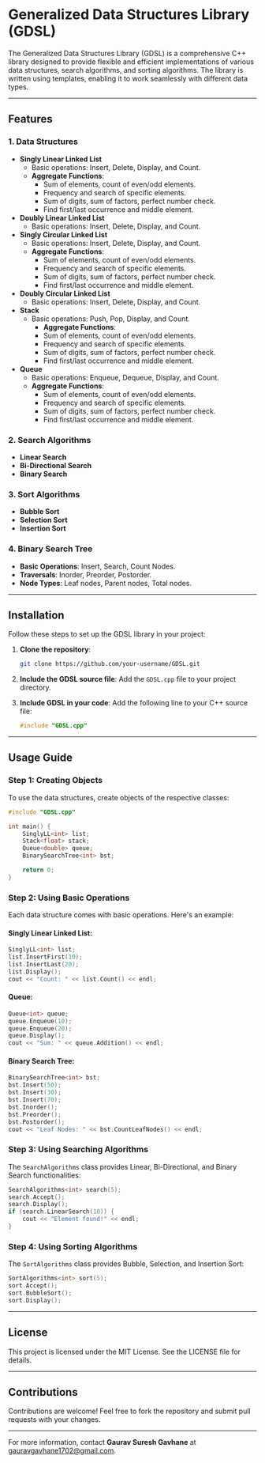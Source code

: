 # Generalized Data Structures Library (GDSL)

The Generalized Data Structures Library (GDSL) is a comprehensive C++ library designed to provide flexible and efficient implementations of various data structures, search algorithms, and sorting algorithms. The library is written using templates, enabling it to work seamlessly with different data types.

---

## Features

### 1. Data Structures
- **Singly Linear Linked List**
  - Basic operations: Insert, Delete, Display, and Count.
  - **Aggregate Functions**:
    - Sum of elements, count of even/odd elements.
    - Frequency and search of specific elements.
    - Sum of digits, sum of factors, perfect number check.
    - Find first/last occurrence and middle element.
- **Doubly Linear Linked List**
  - Basic operations: Insert, Delete, Display, and Count.
- **Singly Circular Linked List**
  - Basic operations: Insert, Delete, Display, and Count.
  - **Aggregate Functions**:
    - Sum of elements, count of even/odd elements.
    - Frequency and search of specific elements.
    - Sum of digits, sum of factors, perfect number check.
    - Find first/last occurrence and middle element.
- **Doubly Circular Linked List**
  - Basic operations: Insert, Delete, Display, and Count.
- **Stack**
  - Basic operations: Push, Pop, Display, and Count.
    - **Aggregate Functions**:
    - Sum of elements, count of even/odd elements.
    - Frequency and search of specific elements.
    - Sum of digits, sum of factors, perfect number check.
    - Find first/last occurrence and middle element.
- **Queue**
  - Basic operations: Enqueue, Dequeue, Display, and Count.
  - **Aggregate Functions**:
    - Sum of elements, count of even/odd elements.
    - Frequency and search of specific elements.
    - Sum of digits, sum of factors, perfect number check.
    - Find first/last occurrence and middle element.

### 2. Search Algorithms
- **Linear Search**
- **Bi-Directional Search**
- **Binary Search**

### 3. Sort Algorithms
- **Bubble Sort**
- **Selection Sort**
- **Insertion Sort**

### 4. Binary Search Tree
- **Basic Operations**: Insert, Search, Count Nodes.
- **Traversals**: Inorder, Preorder, Postorder.
- **Node Types**: Leaf nodes, Parent nodes, Total nodes.

---

## Installation

Follow these steps to set up the GDSL library in your project:

1. **Clone the repository**:
   ```bash
   git clone https://github.com/your-username/GDSL.git
   ```

2. **Include the GDSL source file**:
   Add the `GDSL.cpp` file to your project directory.

3. **Include GDSL in your code**:
   Add the following line to your C++ source file:
   ```cpp
   #include "GDSL.cpp"
   ```

---

## Usage Guide

### Step 1: Creating Objects
To use the data structures, create objects of the respective classes:

```cpp
#include "GDSL.cpp"

int main() {
    SinglyLL<int> list;
    Stack<float> stack;
    Queue<double> queue;
    BinarySearchTree<int> bst;

    return 0;
}
```

### Step 2: Using Basic Operations
Each data structure comes with basic operations. Here's an example:

#### Singly Linear Linked List:
```cpp
SinglyLL<int> list;
list.InsertFirst(10);
list.InsertLast(20);
list.Display();
cout << "Count: " << list.Count() << endl;
```

#### Queue:
```cpp
Queue<int> queue;
queue.Enqueue(10);
queue.Enqueue(20);
queue.Display();
cout << "Sum: " << queue.Addition() << endl;
```

#### Binary Search Tree:
```cpp
BinarySearchTree<int> bst;
bst.Insert(50);
bst.Insert(30);
bst.Insert(70);
bst.Inorder();
bst.Preorder();
bst.Postorder();
cout << "Leaf Nodes: " << bst.CountLeafNodes() << endl;
```

### Step 3: Using Searching Algorithms
The `SearchAlgorithms` class provides Linear, Bi-Directional, and Binary Search functionalities:

```cpp
SearchAlgorithms<int> search(5);
search.Accept();
search.Display();
if (search.LinearSearch(10)) {
    cout << "Element found!" << endl;
}
```

### Step 4: Using Sorting Algorithms
The `SortAlgorithms` class provides Bubble, Selection, and Insertion Sort:

```cpp
SortAlgorithms<int> sort(5);
sort.Accept();
sort.BubbleSort();
sort.Display();
```

---

## License

This project is licensed under the MIT License. See the LICENSE file for details.

---

## Contributions

Contributions are welcome! Feel free to fork the repository and submit pull requests with your changes.

---

For more information, contact **Gaurav Suresh Gavhane** at [gauravgavhane1702@gmail.com](mailto:gauravgavhane1702@gmail.com).

